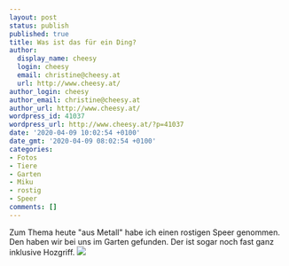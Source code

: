 ```yaml
---
layout: post
status: publish
published: true
title: Was ist das für ein Ding?
author:
  display_name: cheesy
  login: cheesy
  email: christine@cheesy.at
  url: http://www.cheesy.at/
author_login: cheesy
author_email: christine@cheesy.at
author_url: http://www.cheesy.at/
wordpress_id: 41037
wordpress_url: http://www.cheesy.at/?p=41037
date: '2020-04-09 10:02:54 +0100'
date_gmt: '2020-04-09 08:02:54 +0100'
categories:
- Fotos
- Tiere
- Garten
- Miku
- rostig
- Speer
comments: []
---
```

Zum Thema heute "aus Metall" habe ich einen rostigen Speer genommen. Den haben wir bei uns im Garten gefunden. Der ist sogar noch fast ganz inklusive Hozgriff.
[![](http://www.cheesy.at/wp-content/uploads/17-Was-ist-das-für-ein-Ding.jpg)](http://www.cheesy.at/fotos/sonstiges/zoom-challenge/)
